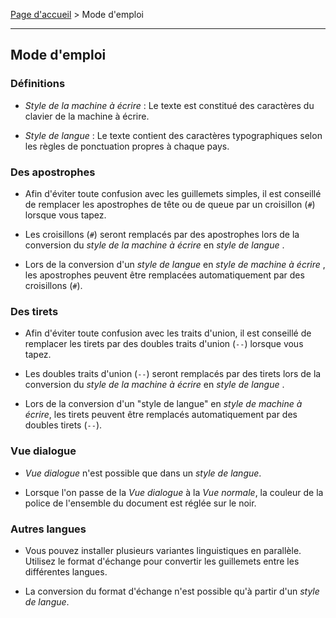 [Page d'accueil](index) > Mode d'emploi

------------------------------------------------------------------------

## Mode d'emploi

### Définitions

* _Style de la machine à écrire_ : Le texte est constitué des caractères du clavier de la machine à écrire.

* _Style de langue_ : Le texte contient des caractères typographiques selon les règles de ponctuation propres à chaque pays.

### Des apostrophes

* Afin d'éviter toute confusion avec les guillemets simples, il est conseillé de remplacer les apostrophes de tête ou de queue par un croisillon (`#`) lorsque vous tapez.

* Les croisillons (`#`) seront remplacés par des apostrophes lors de la conversion du  _style de la machine à écrire_  en  _style de langue_ .

* Lors de la conversion d'un  _style de langue_  en  _style de machine à écrire_ , les apostrophes peuvent être remplacées automatiquement par des croisillons (`#`). 

### Des tirets

* Afin d'éviter toute confusion avec les traits d'union, il est conseillé de remplacer les tirets par des doubles traits d'union (`--`) lorsque vous tapez.

* Les doubles traits d'union (`--`) seront remplacés par des tirets lors de la conversion du  _style de la machine à écrire_  en  _style de langue_ .

* Lors de la conversion d'un "style de langue" en  _style de machine à écrire_, les tirets peuvent être remplacés automatiquement par des doubles tirets (`--`). 

### Vue dialogue

*  _Vue dialogue_  n'est possible que dans un  _style de langue_.

* Lorsque l'on passe de la  _Vue dialogue_  à la  _Vue normale_, la couleur de la police de l'ensemble du document est réglée sur le noir. 

### Autres langues

* Vous pouvez installer plusieurs variantes linguistiques en parallèle. Utilisez le format d'échange pour convertir les guillemets entre les différentes langues.

* La conversion du format d'échange n'est possible qu'à partir d'un  _style de langue_.
